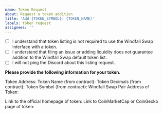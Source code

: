 ```yaml
---
name: Token Request
about: Request a token addition
title: 'Add {TOKEN_SYMBOL}: {TOKEN_NAME}'
labels: token request
assignees: ''
---
```


- [ ] I understand that token listing is not required to use the Windfall Swap Interface with a token.
- [ ] I understand that filing an issue or adding liquidity does not guarantee addition to the Windfall Swap default token list.
- [ ] I will not ping the Discord about this listing request.

**Please provide the following information for your token.**

Token Address: 
Token Name (from contract): 
Token Decimals (from contract): 
Token Symbol (from contract): 
Windfall Swap Pair Address of Token: 

Link to the official homepage of token:
Link to CoinMarketCap or CoinGecko page of token: 
